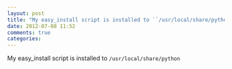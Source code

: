```yaml
---
layout: post
title: "My easy_install script is installed to ``/usr/local/share/python``"
date: 2012-07-08 11:52
comments: true
categories: 
---
```


My easy_install script is installed to ``/usr/local/share/python``

